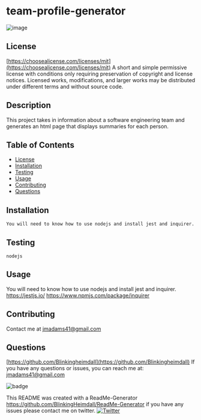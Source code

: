 
# team-profile-generator


![image](https://img.shields.io/badge/license-MIT-brightgreen)


## License
[https://choosealicense.com/licenses/mit](https://choosealicense.com/licenses/mit)
A short and simple permissive license with conditions only requiring preservation of copyright and license notices. Licensed works, modifications, and larger works may be distributed under different terms and without source code.


## Description
This project takes in information about a software engineering team and generates an html page that displays summaries for each person.

## Table of Contents
- [License](#license)
- [Installation](#installation)
- [Testing](#testing)
- [Usage](#usage)
- [Contributing](#contributing)
- [Questions](#questions)

## Installation
~~~
You will need to know how to use nodejs and install jest and inquirer.
~~~

## Testing
~~~
nodejs
~~~

## Usage
You will need to know how to use nodejs and install jest and inquirer. https://jestjs.io/    https://www.npmjs.com/package/inquirer

## Contributing
Contact me at jmadams41@gmail.com

## Questions
[https://github.com/Blinkingheimdall](https://github.com/Blinkingheimdall)
If you have any questions or issues, you can reach me at: jmadams41@gmail.com

![badge](https://img.shields.io/github/contributors/Blinkingheimdall/team-profile-generator)



This README was created with a ReadMe-Generator https://github.com/BlinkingHeimdall/ReadMe-Generator if you have any issues please contact me on twitter.
[![Twitter](https://img.shields.io/twitter/url/https/twitter.com/cloudposse.svg?style=social&label=Follow%20%40northstarla41)](https://twitter.com/Northstarla41)